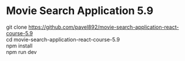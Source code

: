# Movie Search Application 5.9

git clone https://github.com/pavel892/movie-search-application-react-course-5.9  
cd movie-search-application-react-course-5.9  
npm install  
npm run dev
